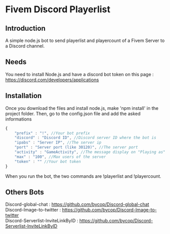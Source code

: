 # Fivem Discord Playerlist

## Introduction

A simple node.js bot to send playerlist and playercount of a Fivem Server to a Discord channel.

## Needs

You need to install Node.js and have a discord bot token on this page : https://discord.com/developers/applications

## Installation

Once you download the files and install node.js, make 'npm install' in the project folder. Then, go to the config.json file and add the asked informations
```javascript
{
    "prefix" : "!", //Your bot prefix
    "discord" : "Discord ID", //Discord server ID where the bot is
    "ipabs" : "Server IP", //The server ip
    "port" : "Server port (like 30120)", //The server port
    "activity" : "GameActivity", //The message display on "Playing as"
    "max" : "100", //Max users of the server
    "token" : "" //Your bot token
}
```

When you run the bot, the two commands are !playerlist and !playercount.

## Others Bots

Discord-global-chat : https://github.com/bycop/Discord-global-chat <br>
Discord-Image-to-twitter : https://github.com/bycop/Discord-Image-to-twitter <br>
Discord-Serverlist-InviteLinkByID : https://github.com/bycop/Discord-Serverlist-InviteLinkByID

